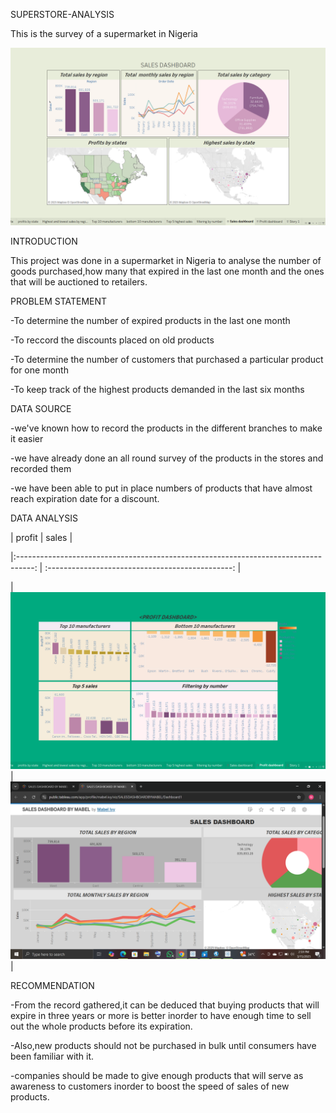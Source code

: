 SUPERSTORE-ANALYSIS

This is the survey of a supermarket in Nigeria

![image](https://github.com/chymab/superstore-analysis/blob/main/sales%20dashboard.png)


INTRODUCTION

This project was done in a supermarket in Nigeria to analyse the number of goods purchased,how many that expired in the last one month and the ones that will be auctioned to retailers.

PROBLEM STATEMENT

-To determine the number of expired products in the last one month

-To reccord the discounts placed on old products

-To determine the number of customers that purchased a particular product for one month

-To keep track of the highest products demanded in the last six months

DATA SOURCE

-we've known  how to record the products in the different branches to make it easier

-we have already done an all round survey of the products in the stores and recorded them

-we have been able to put in place numbers of products that have almost reach expiration date for a discount.

DATA ANALYSIS

|               profit                                                                |          sales                                                                       |

|:----------------------------------------------------------------------------------: | :----------------------------------------------:                                     |

| ![](https://github.com/chymab/superstore-analysis/blob/main/profit%20dasboard.png)  |  ![](https://github.com/chymab/superstore-analysis/blob/main/sales%20dashboard2.png) |




RECOMMENDATION

-From the record gathered,it can be deduced that buying products that will expire in three years or more is better inorder to have enough time to sell out the whole products before its expiration.

-Also,new products should not be purchased in bulk until consumers have been familiar with it.

-companies should be made to give enough products that will serve as awareness to customers inorder to boost the speed of sales of new products.

    






